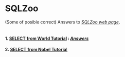# SQLZoo
(Some of posible correct) Answers to [*SQLZoo web page*](https://sqlzoo.net/wiki/SQL_Tutorial).
<br></br>

#### 1. [SELECT from World Tutorial](https://sqlzoo.net/wiki/SELECT_from_WORLD_Tutorial) **:** [*Answers*](SELECT_from_WORLD_Tutorial_answers.md)

#### 2. [SELECT from Nobel Tutorial](SELECT_from_Nobel_Tutorial_answers.md)
